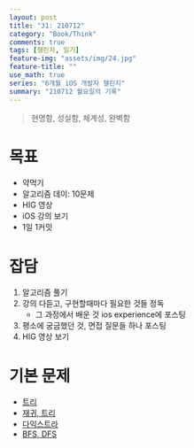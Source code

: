```yaml
---
layout: post
title: "31: 210712"
category: "Book/Think"
comments: true
tags: [챌린지, 일기]
feature-img: "assets/img/24.jpg"
feature-title: ""
use_math: true
series: "6개월 iOS 개발자 챌린지"
summary: "210712 월요일의 기록"
---
```


> 현명함, 성실함, 체계성, 완벽함



# 목표

* 약먹기
* 알고리즘 데이: 10문제
* HIG 영상
* iOS 강의 보기
* 1일 1커밋


# 잡담

1. 알고리즘 풀기
2. 강의 다듣고, 구현할때마다 필요한 것들 정독
   * 그 과정에서 배운 것 ios experience에 포스팅
3. 평소에 궁금했던 것, 면접 질문들 하나 포스팅
4. HIG 영상 보기



# 기본 문제

* [트리](https://programmers.co.kr/learn/courses/30/lessons/42892)
* [재귀, 트리](https://www.acmicpc.net/workbook/view/2462)
* [다익스트라](https://www.acmicpc.net/workbook/view/3211)
* [BFS, DFS](https://www.acmicpc.net/workbook/view/1833)

